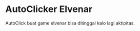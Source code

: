 
AutoClicker Elvenar
===================
AutoClick buat game elvenar
bisa ditinggal kalo lagi aktipitas.
